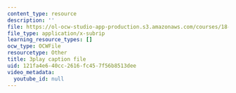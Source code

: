```yaml
---
content_type: resource
description: ''
file: https://ol-ocw-studio-app-production.s3.amazonaws.com/courses/18-06sc-linear-algebra-fall-2011/121fa4e640cc2616fc457f56b8513dee_fjsPjh0B2tU.srt
file_type: application/x-subrip
learning_resource_types: []
ocw_type: OCWFile
resourcetype: Other
title: 3play caption file
uid: 121fa4e6-40cc-2616-fc45-7f56b8513dee
video_metadata:
  youtube_id: null
---
```

